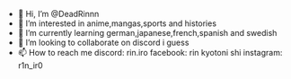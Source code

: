 - 👋 Hi, I’m @DeadRinnn
- 👀 I’m interested in anime,mangas,sports and histories 
- 🌱 I’m currently learning german,japanese,french,spanish and swedish
- 💞️ I’m looking to collaborate on discord i guess
- 📫 How to reach me discord: rin.iro facebook: rin kyotoni shi instagram: r1n_ir0

<!---
DeadRinnn/DeadRinnn is a ✨ special ✨ repository because its `README.md` (this file) appears on your GitHub profile.
You can click the Preview link to take a look at your changes.
--->
